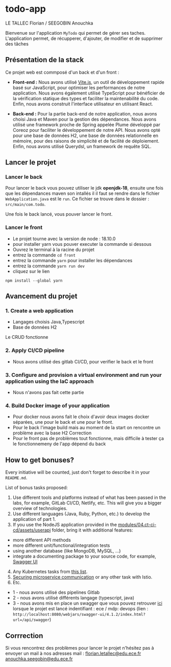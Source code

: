 todo-app
=============

LE TALLEC Florian / SEEGOBIN Anouchka

Bienvenue sur l'application `MyTodo` qui permet de gérer ses taches.
L'application permet, de récupperer, d'ajouter, de modifier et de supprimer des tâches

Présentation de la stack
--------------------
Ce projet web est commposé d'un back et d'un front :

- **Front-end :** Nous avons utilisé [Vite.js](https://vitejs.dev/), un outil de développement rapide basé sur
  JavaScript, pour optimiser les performances de notre application. Nous avons également utilisé TypeScript pour
  bénéficier de la vérification statique des types et faciliter la maintenabilité du code. Enfin, nous avons construit
  l'interface utilisateur en utilisant React.


- **Back-end :** Pour la partie back-end de notre application, nous avons choisi Java et Maven pour la gestion des
  dépendances. Nous avons utilisé une framework proche de Spring appelée Plume développé par Coreoz pour faciliter le
  développement de
  notre API. Nous avons opté pour une base de données H2, une base de données relationnelle en mémoire, pour des raisons
  de simplicité et de
  facilité de déploiement. Enfin, nous avons utilisé Querydsl, un framework de requête SQL.

Lancer le projet
--------------------

### Lancer le back

Pour lancer le back vous pouvez utiliser le jdk **openjdk-18**, ensuite une fois que les dépendances maven son intallés
il
il faut se rendre dans le fichier `WebApplication.java` est le `run`. Ce fichier se trouve dans le dossier :
`src/main/com.todo`.

Une fois le back lancé, vous pouver lancer le front.

### Lancer le front

- Le projet tourne avec la version de node : 18.10.0
- pour installer yarn vous pouver executer la commande si dessous
- Ouvrez le terminal à la racine du projet
- entrez la commande `cd front`
- entrez la commande `yarn` pour installer les dépendances
- entrez la commande `yarn run dev`
- cliquez sur le lien

```
npm install --global yarn
```

Avancement du projet
--------------------

### 1. Create a web application

- Langages choisis Java,Typescript
- Base de données H2

Le CRUD fonctionne

### 2. Apply CI/CD pipeline

- Nous avons utilisé des gitlab CI/CD, pour verifier le back et le front

### 3. Configure and provision a virtual environment and run your application using the IaC approach

- Nous n'avons pas fait cette partie

### 4. Build Docker image of your application

- Pour docker nous avons fait le choix d'avoir deux images docker séparées, une pour le back et une pour le front.
- Pour le back l'image build mais au moment de la start on rencontre un problème avec la base H2
  Correction
- Pour le front pas de problèmes tout fonctionne, mais difficile à tester ça le fonctionnemeny de l'app dépend du back

## How to get bonuses?

Every initiative will be counted, just don't forget to describe it in your `README.md`.

List of bonus tasks proposed:

1. Use different tools and platforms instead of what has been passed in the labs, for example, GitLab CI/CD, Netlify,
   etc. This will give you a bigger overview of technologies.
2. Use different languages (Java, Ruby, Python, etc.) to develop the application of part 1.
3. If you use the NodeJS application provided in
   the [modules/04.ct-ci-cd/assets/userapi](modules/04.ct-ci-cd/assets/userapi) folder, bring it with additional
   features:

- more different API methods
- more different unit/functional/integration tests
- using another database (like MongoDB, MySQL, ...)
- integrate a documenting package to your source code, for
  example, [Swagger UI](https://www.npmjs.com/package/express-swagger-generator)

4. Any Kubernetes tasks from [this list](https://kubernetes.io/docs/tasks/).
5. [Securing microservice communication](https://istio.io/latest/docs/tasks/security/) or any other task with Istio.
6. Etc.

- 1 - nous avons utilisé des pipelines Gitlab
- 2 - nous avons utilisé différents langage (typescript, java)
- 3 - nous avons mis en place un swagger que vous pouvez
  retrouver [ici](http://localhost:8080/webjars/swagger-ui/4.1.2/index.html?url=/api/swagger) lorsque le projet est
  lancé
  indentifiant : ece / mdp: devops
  (lien : `http://localhost:8080/webjars/swagger-ui/4.1.2/index.html?url=/api/swagger`)

Corrrection
--------------------

Si vous rencontrez des problèmes pour lancer le projet n'hésitez pas à envoyer un mail à nos adresses mail :
florian.letallec@edu.ece.fr
anouchka.seegobin@edu.ece.fr
